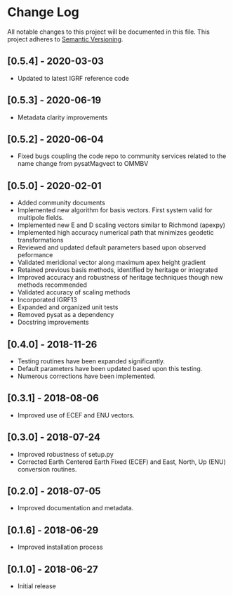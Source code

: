 # Change Log
All notable changes to this project will be documented in this file.
This project adheres to [Semantic Versioning](http://semver.org/).

## [0.5.4] - 2020-03-03
- Updated to latest IGRF reference code

## [0.5.3] - 2020-06-19
- Metadata clarity improvements

## [0.5.2] - 2020-06-04
- Fixed bugs coupling the code repo to community services related to the name change from pysatMagvect to OMMBV

## [0.5.0] - 2020-02-01
- Added community documents
- Implemented new algorithm for basis vectors. First system valid for multipole fields.
- Implemented new E and D scaling vectors similar to Richmond (apexpy)
- Implemented high accuracy numerical path that minimizes geodetic transformations
- Reviewed and updated default parameters based upon observed peformance
- Validated meridional vector along maximum apex height gradient
- Retained previous basis methods, identified by heritage or integrated
- Improved accuracy and robustness of heritage techniques though new methods recommended
- Validated accuracy of scaling methods
- Incorporated IGRF13
- Expanded and organized unit tests
- Removed pysat as a dependency
- Docstring improvements

## [0.4.0] - 2018-11-26
- Testing routines have been expanded significantly.
- Default parameters have been updated based upon this testing.
- Numerous corrections have been implemented.

## [0.3.1] - 2018-08-06
- Improved use of ECEF and ENU vectors.

## [0.3.0] - 2018-07-24
- Improved robustness of setup.py
- Corrected Earth Centered Earth Fixed (ECEF) and East, North, Up (ENU) conversion routines.

## [0.2.0] - 2018-07-05
- Improved documentation and metadata.

## [0.1.6] - 2018-06-29
- Improved installation process

## [0.1.0] - 2018-06-27
- Initial release
